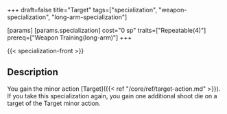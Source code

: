 +++
draft=false
title="Target"
tags=["specialization", "weapon-specialization", "long-arm-specialization"]

[params]
  [params.specialization]
    cost="0 sp"
    traits=["Repeatable(4)"]
    prereq=["Weapon Training(long-arm)"]
+++

{{< specialization-front >}}

## Description

You gain the minor action [Target]({{< ref "/core/ref/target-action.md" >}}).
If you take this specialization again, you gain one additional shoot die on a target
of the Target minor action.

